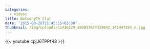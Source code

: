 ```yaml
---
categories:
  - videos
title: BalconyTV Cluj
date: '2015-08-28T21:45:15+03:00'
thumbnail: /img/uploads/11426229_893937877359642_241447264_n.jpg
---
```

{{< youtube cpjJ6TPPfR8 >}}
